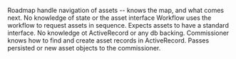 Roadmap handle navigation of assets -- knows the map, and what comes next. No knowledge of state or the asset interface
Workflow uses the workflow to request assets in sequence. Expects assets to have a standard interface. No knowledge ot ActiveRecord or any db backing.
Commissioner knows how to find and create asset records in ActiveRecord. Passes persisted or new asset objects to the commissioner.

